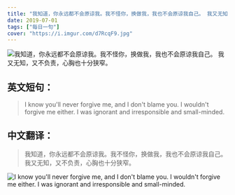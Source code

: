 ```yaml
---
title: "我知道，你永远都不会原谅我。我不怪你，换做我，我也不会原谅我自己。 我又无知，又不负责，心胸也十分狭窄。"
date: 2019-07-01
tags: ["每日一句"]
cover: "https://i.imgur.com/d7RcqF9.jpg"
---
```


![我知道，你永远都不会原谅我。我不怪你，换做我，我也不会原谅我自己。 我又无知，又不负责，心胸也十分狭窄。](https://i.imgur.com/rVi6Cy4.jpg)

## 英文短句：
> I know you'll never forgive me, and I don't blame you. I wouldn't forgive me either. I was ignorant and irresponsible and small-minded.

<!--more-->

## 中文翻译：
> 我知道，你永远都不会原谅我。我不怪你，换做我，我也不会原谅我自己。 我又无知，又不负责，心胸也十分狭窄。

![I know you'll never forgive me, and I don't blame you. I wouldn't forgive me either. I was ignorant and irresponsible and small-minded.](https://i.imgur.com/2SomwwC.jpg)

